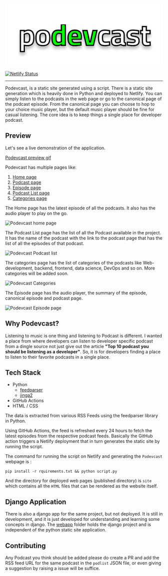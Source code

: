 [<img src="https://raw.githubusercontent.com/Mr-Destructive/podevcast/main/static/podevcast.svg">](https://podevcast.netlify.app)


[![Netlify Status](https://api.netlify.com/api/v1/badges/c2d492f1-fc15-4634-8257-2260dac4f46f/deploy-status)](https://app.netlify.com/sites/podevcast/deploys)

---

Podevcast, is a static site generated using a script. There is a static site generation which is heavily done in Python and deployed to Netlify. You can simply listen to the podcasts in the web page or go to the canonical page of the podcast episode. From the canonical page you can choose to hop to your choice music player, but the default music player should be fine for casual listening. The core idea is to keep things a single place for developer podcast.

## Preview

Let's see a live demonstration of the application.

[Podevcast preview gif](https://cdn.hashnode.com/res/hashnode/image/upload/v1645200224921/GC8gmxUzX.gif)

Podevcast has multiple pages like:

1. [Home page](https://podevcast.netlify.app/)
2. [Podcast page](https://podevcast.netlify.app/list)
3. [Episode page](https://podevcast.netlify.app/the_real_python_podcast/ep/1/)
4. [Podcast List page](https://podevcast.netlify.app/command_line_heroes/)
5. [Categories page](https://podevcast.netlify.app/category/)

The Home page has the latest episode of all the podcasts. It also has the audio player to play on the go.

![Podevcast home page](https://res.cloudinary.com/techstructive-blog/image/upload/v1645113477/blog-media/iafi8nthhj0vvvrcbhka.png)

The Podcast List page has the list of all the Podcast available in the project. It has the name of the podcast with the link to the podcast page that has the list of all the episodes of that podcast.

![Podevcast Podcast list](https://res.cloudinary.com/techstructive-blog/image/upload/v1645113598/blog-media/cnprgufs3lrouvgdl8jn.png)

The categories page has the list of categories of the podcasts like Web-development, backend, frontend, data science, DevOps and so on. More categories will be added soon.

![Podevcast Categories](https://res.cloudinary.com/techstructive-blog/image/upload/v1645113626/blog-media/uloq4xi1d4zfo8sfl7bm.png)

The Episode page has the audio player, the summary of the episode, canonical episode and podcast page. 

![Podevcast Episode page](https://res.cloudinary.com/techstructive-blog/image/upload/v1645113654/blog-media/omqks44p8b3u7jclkhgz.png)

## Why Podevcast?

Listening to music is one thing and listening to Podcast is different. I wanted a place from where developers can listen to developer specific podcast from a dingle source not just give out the article **"Top 10 podcast you should be listening as a developer"**. So, it is for developers finding a place to listen to their favorite podcasts in a single place.

## Tech Stack

- Python
  - [feedparser](https://pypi.org/project/feedparser/)
  - [jinga2](https://pypi.org/project/Jinja2/)
- GitHub Actions
- HTML / CSS

The data is extracted from various RSS Feeds using the feedparser library in Python. 

Using GitHub Actions, the feed is refreshed every 24 hours to fetch the latest episodes from the respective podcast feeds. Basically the GitHub action triggers a Netlify deployment that in turn generates the static site by running the script.

The command for running the script on Netlify and generating the `Podevcast` webpage is :

```
pip install -r rquirements.txt && python script.py
```

And the directory for deployed web pages (published directory) is `site` which contains all the `HTML` files that can be rendered as the website itself. 

## Django Application

There is also a django app for the same project, but not deployed. It is still in development, and it is just developed for understanding and learning some concepts in django. The [webapp](https://github.com/Mr-Destructive/podevcast/tree/main/webapp) folder holds the django project and is independent of the python static site application.

## Contributing 

Any Podcast you think should be added please do create a PR and add the RSS feed URL for the same podcast in the `podlist` JSON file, or even giving a suggestion by raising a issue will be suffice.

